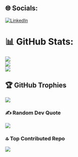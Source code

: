 
## 🌐 Socials:
[![LinkedIn](https://img.shields.io/badge/LinkedIn-%230077B5.svg?logo=linkedin&logoColor=white)](https://linkedin.com/in/azaowen) 
# 📊 GitHub Stats:
![](https://github-readme-stats.vercel.app/api?username=Azaowen&theme=ambient_gradient&hide_border=false&include_all_commits=false&count_private=false)<br/>
![](https://github-readme-streak-stats.herokuapp.com/?user=Azaowen&theme=ambient_gradient&hide_border=false)<br/>
![](https://github-readme-stats.vercel.app/api/top-langs/?username=Azaowen&theme=ambient_gradient&hide_border=false&include_all_commits=false&count_private=false&layout=compact)

## 🏆 GitHub Trophies
![](https://github-profile-trophy.vercel.app/?username=Azaowen&theme=radical&no-frame=false&no-bg=true&margin-w=4)

### ✍️ Random Dev Quote
![](https://quotes-github-readme.vercel.app/api?type=horizontal&theme=radical)

### 🔝 Top Contributed Repo
![](https://github-contributor-stats.vercel.app/api?username=Azaowen&limit=5&theme=dark&combine_all_yearly_contributions=true)

<!-- Proudly created with GPRM ( https://gprm.itsvg.in ) -->
